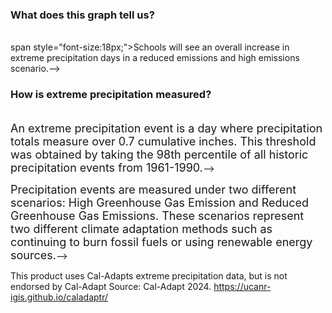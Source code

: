 ### What does this graph tell us?
<br>
span style="font-size:18px;">Schools will see an overall increase in extreme precipitation days in a reduced emissions and high emissions scenario.</span>-->
<br>

### How is extreme precipitation measured?
<br>
<span style="font-size:18px;">An extreme precipitation event is a day where precipitation totals measure over 0.7 cumulative inches. This threshold was obtained by taking the 98th percentile of all historic precipitation events from 1961-1990.</span>-->

<span style="font-size:18px;">Precipitation events are measured under two different scenarios: High Greenhouse Gas Emission and Reduced Greenhouse Gas Emissions. These scenarios represent two different climate adaptation methods such as continuing to burn fossil fuels or using renewable energy sources.</span>-->

This product uses Cal-Adapts extreme precipitation data, but is not endorsed by Cal-Adapt
Source: Cal-Adapt 2024. https://ucanr-igis.github.io/caladaptr/


